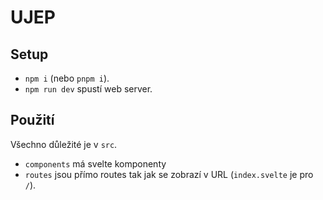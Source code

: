 # UJEP

## Setup

- `npm i` (nebo `pnpm i`).
- `npm run dev` spustí web server.

## Použití

Všechno důležité je v `src`.

- `components` má svelte komponenty
- `routes` jsou přímo routes tak jak se zobrazí v URL (`index.svelte` je pro `/`).
